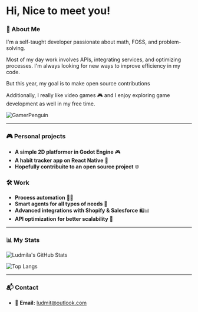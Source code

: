 # Hi, Nice to meet you!

### 🚀 About Me
I'm a self-taught developer passionate about math, FOSS, and problem-solving.

Most of my day work involves APIs, integrating services, and optimizing processes. I'm always looking for new ways to improve efficiency in my code.

But this year, my goal is to make open source contributions 

Additionally, I really like video games 🎮 and I enjoy exploring game development as well in my free time.

![GamerPenguin](https://media.tenor.com/S61VCO73mOAAAAAj/linux-tux.gif)

<hr>


### 🎮 Personal projects
- **A simple 2D platformer in Godot Engine** 🎮
- **A habit tracker app on React Native** 📱
- **Hopefully contribuite to an open source project** :globe_with_meridians:

### 🛠️ Work
- **Process automation** 🧠🤖
- **Smart agents for all types of needs 🤖** 
- **Advanced integrations with Shopify & Salesforce** 🛍️📊
- **API optimization for better scalability** 🚀

<hr>

### 📊 My Stats
![Ludmila's GitHub Stats](https://github-readme-stats.vercel.app/api?username=DamperDoor56&show_icons=true&theme=radical)

![Top Langs](https://github-readme-stats.vercel.app/api/top-langs/?username=DamperDoor56&layout=compact&theme=radical)

<hr>

### 📬 Contact
- 📧 **Email:** ludmit@outlook.com

